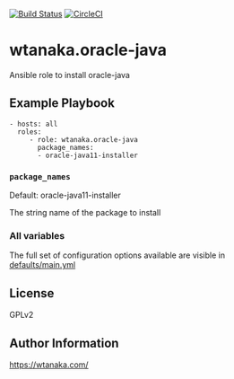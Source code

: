 [![Build Status](https://travis-ci.org/wtanaka/ansible-role-oracle-java.svg?branch=master)](https://travis-ci.org/wtanaka/ansible-role-oracle-java)
[![CircleCI](https://circleci.com/gh/wtanaka/ansible-role-oracle-java.svg?style=svg)](https://circleci.com/gh/wtanaka/ansible-role-oracle-java)

wtanaka.oracle-java
===================

Ansible role to install oracle-java

Example Playbook
----------------

    - hosts: all
      roles:
         - role: wtanaka.oracle-java
           package_names:
           - oracle-java11-installer

### `package_names`

Default: oracle-java11-installer

The string name of the package to install

### All variables

The full set of configuration options available are visible in
[defaults/main.yml](defaults/main.yml)


License
-------

GPLv2

Author Information
------------------

https://wtanaka.com/
